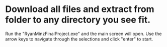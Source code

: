 # Download all files and extract from folder to any directory you see fit. 
Run the "RyanMinzFinalProject.exe" and the main screen will open. 
Use the arrow keys to navigate through the selections and click "enter" to start.

